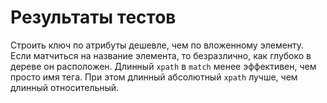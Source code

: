 Результаты тестов
=================

Строить ключ по атрибуты дешевле, чем по вложенному элементу.
Если матчиться на название элемента, то безразлично, как глубоко в дереве он расположен.
Длинный `xpath` в `match` менее эффективен, чем просто имя тега. При этом длинный
абсолютный `xpath` лучше, чем длинный относительный.

